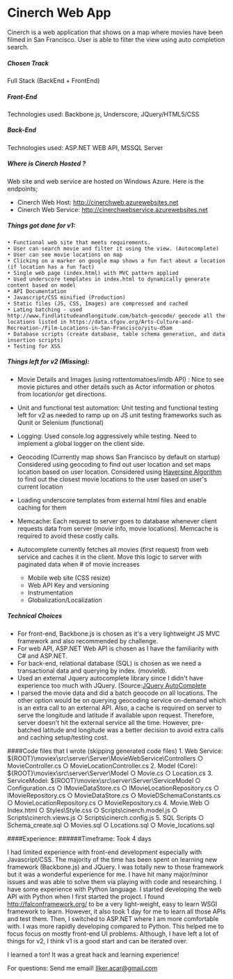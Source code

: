 # Cinerch Web App

Cinerch is a web application that shows on a map where movies have been filmed in San Francisco. User is able to filter the view using auto completion search.

##### Chosen Track
Full Stack (BackEnd + FrontEnd)

##### Front-End
Technologies used:  Backbone.js, Underscore, JQuery/HTML5/CSS

##### Back-End
Technologies used: ASP.NET WEB API, MSSQL Server 


##### Where is Cinerch Hosted ? 
Web site and web service are hosted on Windows Azure. Here is the endpoints;

* Cinerch Web Host: http://cinerchweb.azurewebsites.net
* Cinerch Web Service: http://cinerchwebservice.azurewebsites.net

##### Things got done for v1:
	• Functional web site that meets requirements.
	• User can search movie and filter it using the view. (Autocomplete)
	• User can see movie locations on map
	• Clicking on a marker on google map shows a fun fact about a location (if location has a fun fact)
	• Single web page (index.html) with MVC pattern applied
	• Used underscore templates in index.html to dynamically generate content based on model
	• API Documentation
	• Javascript/CSS minified (Production)
	• Static files (JS, CSS, Images) are compressed and cached
	• LatLng batching - used http://www.findlatitudeandlongitude.com/batch-geocode/ geocode all the locations listed in https://data.sfgov.org/Arts-Culture-and-Recreation-/Film-Locations-in-San-Francisco/yitu-d5am
	• Database scripts (create database, table schema generation, and data insertion scripts)
	• Testing for XSS

##### Things left for v2 (Missing):
* Movie Details and Images (using rottentomatoes/imdb API) : Nice to see movie pictures and other details such as Actor information or photos from location/or get directions.

* Unit and functional test automation: Unit testing and functional testing left for v2 as needed to ramp up on JS unit testing frameworks such as Qunit or Selenium (functional)

* Logging: Used console.log aggressively while testing. Need to implement a global logger on the client side.

* Geocoding (Currently map shows San Francisco by default on startup) Considered using geocoding to find out user location and set maps location based on user location. Considered using [Haversine Algorithm](http://en.wikipedia.org/wiki/Haversine_formula) to find out the closest movie locations to the user based on user's current location

* Loading underscore templates from external html files and enable caching for them

* Memcache: Each request to server goes to database whenever client requests data from server (movie info, movie locations). Memcache is required to avoid these costly calls.

* Autocomplete currently fetches all movies (first request) from web service and caches it in the client. Move this logic to server with paginated data when # of movie increases
	* Mobile web site (CSS resize)
	* Web API Key and versioning 
	* Instrumentation
	* Globalization/Localization 

##### Technical Choices
* For front-end, Backbone.js is chosen as it's a very lightweight JS MVC framework and also recommended by challenge.
* For web API, ASP.NET Web API is chosen as I have the familiarity with C# and ASP.NET. 
* For back-end, relational database (SQL) is chosen as we need a transactional data and querying by index. (movieId).
* Used an external Jquery autocomplete library since I didn't have experience too much with JQuery. (Source:[JQuery AutoComplete]( http://www.devbridge.com/projects/autocomplete/jquery/)
* I parsed the movie data and did a batch geocode on all locations. The other option would be on querying geocoding service on-demand which is an extra call to an external API. Also, a cache is required on server to serve the longitude and latitude if available upon request. Therefore, server doesn't hit the external service all the time. However, pre-batched latitude and longitude was a better decision to avoid extra calls and caching setup/testing cost. 


####Code files that I wrote (skipping generated code files)
	1. Web Service: ${ROOT}\moviex\src\server\Server\MovieWebService\Controllers
		○ MovieController.cs
		○ MovieLocationController.cs
	2. Model (Core): ${ROOT}\moviex\src\server\Server\Model
		○ Movie.cs
		○ Location.cs
	3. ServiceModel: ${ROOT}\moviex\src\server\Server\ServiceModel
		○ Configuration.cs
		○ IMovieDataStore.cs
		○ IMovieLocationRepository.cs
		○ IMovieRepository.cs
		○ MovieDataStore.cs
		○ MovieDSchemaConstants.cs
		○ MovieLocationRepository.cs
		○ MovieRepository.cs
	4. Movie.Web
		○ Index.html
		○ Styles\Style.css
		○ Scripts\cinerch.model.js
		○ Scripts\cinerch.views.js
		○ Scripts\cinerch.config.js
	5. SQL Scripts
		○ Schema_create.sql
		○ Movies.sql
		○ Locations.sql
		○ Movie_locations.sql
	
####Experience:
######Timeframe: Took 4 days

I had limited experience with front-end development especially with Javascript/CSS. The majority of the time has been spent on learning new framework (Backbone.js) and JQuery.  I was totally new to those framework but it was a wonderful experience for me. I have hit many major/minor issues and was able to solve them via playing with code and researching. I have some experience with Python language. I started developing the web API with Python when I first started the project. I found http://falconframework.org/ to be a very light-weight, easy to learn WSGI framework to learn. However, it also took 1 day for me to learn all those APIs and test them. Then, I switched to ASP.NET where I am more comfortable with. I was more rapidly developing compared to Python. This helped me to focus focus on mostly front-end UI problems. Although, I have left a lot of things for v2, I think v1 is a good start and can be iterated over. 

I learned a ton! It was a great hack and learning experience!

For questions: Send me email! Ilker.acar@gmail.com 

